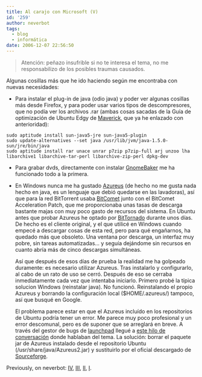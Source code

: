 ```yaml
---
title: Al carajo con Microsoft (V)
id: '259'
author: neverbot
tags:
  - blog
  - informática
date: 2006-12-07 22:56:50
---
```


> Atención: peñazo insufrible si no te interesa el tema, no me responsabilizo de los posibles traumas causados.

Algunas cosillas más que he ido haciendo según me encontraba con nuevas necesidades:

* Para instalar el plug-in de java (odio java) y poder ver algunas cosillas más desde Firefox, y para poder usar varios tipos de descompresores, que no podía ver los archivos .rar (ambas cosas sacadas de la Guía de optimización de Ubuntu Edgy de [Maverick](http://cmaverick.wordpress.com/), que ya he enlazado con anterioridad):

```
sudo aptitude install sun-java5-jre sun-java5-plugin
sudo update-alternatives --set java /usr/lib/jvm/java-1.5.0-sun/jre/bin/java 
sudo aptitude install rar unace unrar p7zip p7zip-full arj unzoo lha libarchive1 libarchive-tar-perl libarchive-zip-perl dpkg-dev
```

* Para grabar dvds, directamente con instalar [GnomeBaker](http://en.wikipedia.org/wiki/GnomeBaker) me ha funcionado todo a la primera.
* En Windows nunca me ha gustado [Azureus](http://azureus.sourceforge.net/) (de hecho no me gusta nada hecho en java, es un lenguaje que debió quedarse en las lavadoras), así que para la red BitTorrent usaba [BitComet](http://www.bitcomet.com/) junto con el BitComet Acceleration Patch, que me proporcionaba unas tasas de descarga bastante majas con muy poco gasto de recursos del sistema. En Ubuntu antes que probar Azureus he optado por [BitTornado](http://www.bittornado.com/) durante unos días. De hecho es el cliente original, y el que utilicé en Windows cuando empecé a descargar cosas de esta red, pero para qué engañarnos, ha quedado más que obsoleto. Una ventana por descarga, un interfaz muy pobre, sin tareas automatizadas... y seguía dejándome sin recursos en cuanto abría más de cinco descargas simultáneas.

    Así que después de esos días de prueba la realidad me ha golpeado duramente: es necesario utilizar Azureus. Tras instalarlo y configurarlo, al cabo de un rato de uso se cerró. Después de eso se cerraba inmediatamente cada vez que intentaba iniciarlo. Primero probé la típica solucion Windows (reinstalar java). No funcionó. Reinstalando el propio Azureus y borrando la configuración local ($HOME/.azureus/) tampoco, así que busqué en Google.

    El problema parece estar en que el Azureus incluído en los repositorios de Ubuntu podría tener un error. Me parece muy poco profesional y un error descomunal, pero es de suponer que se arreglará en breve. A través del gestor de bugs de [launchpad](https://launchpad.net/) llegué a [este hilo de conversación](https://launchpad.net/distros/ubuntu/+source/azureus/+bug/57875) donde hablaban del tema. La solución: borrar el paquete jar de Azureus instalado desde el repositorio Ubuntu (/usr/share/java/Azureus2.jar) y sustituirlo por el oficial descargado de [Sourceforge](http://prdownloads.sourceforge.net/azureus/Azureus_2.5.0.0_linux.tar.bz2?download).

Previously, on neverbot: [IV](/al-carajo-con-microsoft-iv/), [III](/al-carajo-con-microsoft-iii/), [II](/al-carajo-con-microsoft-ii/), [I](/al-carajo-con-microsoft-i/).
